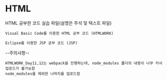 # HTML 

HTML 공부한 코드 실습 파일(설명은 주석 및 텍스트 파일)

```
Visual Basic Code를 이용한 HTML 공부 코드 (HTMLWORK)
```
```
Eclipse를 이용한 JSP 공부 코드 (JSP)
```
--주의사항--
```
HTMLWORK_Day11,12는 webpack을 진행하는데, node_modules 폴더의 내용이 너무 커서 업로드가 불가능함  
node_modules를 제외한 나머지를 업로드함
```
